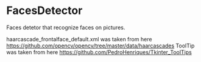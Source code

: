 # FacesDetector

Faces detetor that recognize faces on pictures.

haarcascade_frontalface_default.xml was taken from here https://github.com/opencv/opencv/tree/master/data/haarcascades
ToolTip was taken from here https://github.com/PedroHenriques/Tkinter_ToolTips
